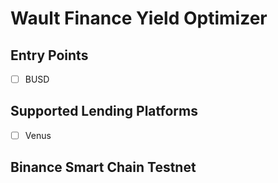 # Wault Finance Yield Optimizer

## Entry Points

- [ ] BUSD

## Supported Lending Platforms 

- [ ] Venus

## Binance Smart Chain Testnet